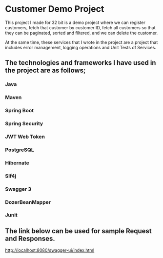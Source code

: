 # Customer Demo Project

This project I made for 32 bit is a demo project where we can register customers, fetch that customer by customer ID, fetch all customers so that they can be paginated, sorted and filtered, and we can delete the customer.

At the same time, these services that I wrote in the project are a project that includes error management, logging operations and Unit Tests of Services.

## The technologies and frameworks I have used in the project are as follows;

### Java
### Maven
### Spring Boot
### Spring Security
### JWT Web Token
### PostgreSQL
### Hibernate
### Slf4j
### Swagger 3
### DozerBeanMapper
### Junit


## The link below can be used for sample Request and Responses.
[http://localhost:8080/swagger-ui/index.html](http://localhost:8080/swagger-ui/index.html)

